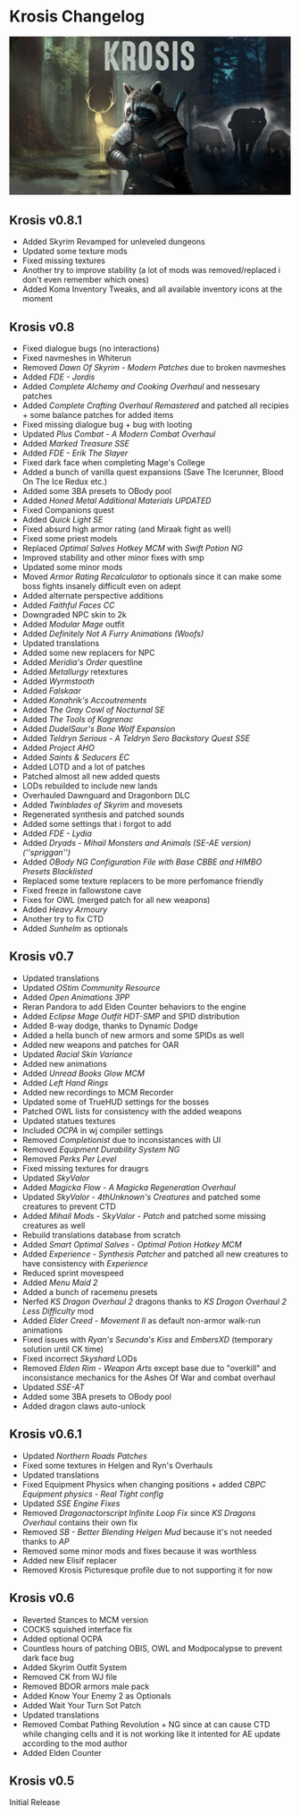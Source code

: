 # Krosis Changelog

![logo](./src/logo.png "Logo")

## Krosis v0.8.1

- Added Skyrim Revamped for unleveled dungeons
- Updated some texture mods
- Fixed missing textures
- Another try to improve stability (a lot of mods was removed/replaced i don't even remember which ones)
- Added Koma Inventory Tweaks, and all available inventory icons at the moment

## Krosis v0.8

- Fixed dialogue bugs (no interactions)
- Fixed navmeshes in Whiterun
- Removed _Dawn Of Skyrim - Modern Patches_ due to broken navmeshes
- Added _FDE - Jordis_
- Added _Complete Alchemy and Cooking Overhaul_ and nessesary patches
- Added _Complete Crafting Overhaul Remastered_ and patched all recipies + some balance patches for added items
- Fixed missing dialogue bug + bug with looting
- Updated _Plus Combat - A Modern Combat Overhaul_
- Added _Marked Treasure SSE_
- Added _FDE - Erik The Slayer_
- Fixed dark face when completing Mage's College
- Added a bunch of vanilla quest expansions (Save The Icerunner, Blood On The Ice Redux etc.)
- Added some 3BA presets to OBody pool
- Added _Honed Metal Additional Materials UPDATED_
- Fixed Companions quest
- Added _Quick Light SE_
- Fixed absurd high armor rating (and Miraak fight as well)
- Fixed some priest models
- Replaced _Optimal Salves Hotkey MCM_ with _Swift Potion NG_
- Improved stability and other minor fixes with smp
- Updated some minor mods
- Moved _Armor Rating Recalculator_ to optionals since it can make some boss fights insanely difficult even on adept
- Added alternate perspective additions
- Added _Faithful Faces CC_
- Downgraded NPC skin to 2k
- Added _Modular Mage_ outfit
- Added _Definitely Not A Furry Animations (Woofs)_
- Updated translations
- Added some new replacers for NPC
- Added _Meridia's Order_ questline
- Added _Metallurgy_ retextures
- Added _Wyrmstooth_
- Added _Falskaar_
- Added _Konahrik's Accoutrements_
- Added _The Gray Cowl of Nocturnal SE_
- Added _The Tools of Kagrenac_
- Added _DudelSaur's Bone Wolf Expansion_
- Added _Teldryn Serious - A Teldryn Sero Backstory Quest SSE_
- Added _Project AHO_
- Added _Saints & Seducers EC_
- Added LOTD and a lot of patches
- Patched almost all new added quests
- LODs rebuilded to include new lands
- Overhauled Dawnguard and Dragonborn DLC
- Added _Twinblades of Skyrim_ and movesets
- Regenerated synthesis and patched sounds
- Added some settings that i forgot to add
- Added _FDE - Lydia_
- Added _Dryads - Mihail Monsters and Animals (SE-AE version) (''spriggan'')_
- Added _OBody NG Configuration File with Base CBBE and HIMBO Presets Blacklisted_
- Replaced some texture replacers to be more perfomance friendly
- Fixed freeze in fallowstone cave
- Fixes for OWL (merged patch for all new weapons)
- Added _Heavy Armoury_
- Another try to fix CTD
- Added _Sunhelm_ as optionals

## Krosis v0.7

- Updated translations
- Updated _OStim Community Resource_
- Added _Open Animations 3PP_
- Reran Pandora to add Elden Counter behaviors to the engine
- Added _Eclipse Mage Outfit HDT-SMP_ and SPID distribution
- Added 8-way dodge, thanks to Dynamic Dodge
- Added a hella bunch of new armors and some SPIDs as well
- Added new weapons and patches for OAR
- Updated _Racial Skin Variance_
- Added new animations
- Added _Unread Books Glow MCM_
- Added _Left Hand Rings_
- Added new recordings to MCM Recorder
- Updated some of TrueHUD settings for the bosses
- Patched OWL lists for consistency with the added weapons
- Updated statues textures
- Included _OCPA_ in wj compiler settings
- Removed _Completionist_ due to inconsistances with UI
- Removed _Equipment Durability System NG_
- Removed _Perks Per Level_
- Fixed missing textures for draugrs
- Updated _SkyValor_
- Added _Magicka Flow - A Magicka Regeneration Overhaul_
- Updated _SkyValor - 4thUnknown's Creatures_ and patched some creatures to prevent CTD
- Added _Mihail Mods - SkyValor - Patch_ and patched some missing creatures as well
- Rebuild translations database from scratch
- Added _Smart Optimal Salves - Optimal Potion Hotkey MCM_
- Added _Experience - Synthesis Patcher_ and patched all new creatures to have consistency with _Experience_
- Reduced sprint movespeed
- Added _Menu Maid 2_
- Added a bunch of racemenu presets
- Nerfed _KS Dragon Overhaul 2_ dragons thanks to _KS Dragon Overhaul 2 Less Difficulty_ mod
- Added _Elder Creed - Movement II_ as default non-armor walk-run animations
- Fixed issues with _Ryan's Secunda's Kiss_ and _EmbersXD_ (temporary solution until CK time)
- Fixed incorrect _Skyshard_ LODs
- Removed _Elden Rim - Weapon Arts_ except base due to "overkill" and inconsistance mechanics for the Ashes Of War and combat overhaul
- Updated _SSE-AT_
- Added some 3BA presets to OBody pool
- Added dragon claws auto-unlock

## Krosis v0.6.1

- Updated _Northern Roads Patches_
- Fixed some textures in Helgen and Ryn's Overhauls
- Updated translations
- Fixed Equipment Physics when changing positions + added _CBPC Equipment physics - Real Tight config_
- Updated _SSE Engine Fixes_
- Removed _Dragonactorscript Infinite Loop Fix_ since _KS Dragons Overhaul_ contains their own fix
- Removed _SB - Better Blending Helgen Mud_ because it's not needed thanks to _AP_
- Removed some minor mods and fixes because it was worthless
- Added new Elisif replacer
- Removed Krosis Picturesque profile due to not supporting it for now

## Krosis v0.6

- Reverted Stances to MCM version
- COCKS squished interface fix
- Added optional OCPA
- Countless hours of patching OBIS, OWL and Modpocalypse to prevent dark face bug
- Added Skyrim Outfit System
- Removed CK from WJ file
- Removed BDOR armors male pack
- Added Know Your Enemy 2  as Optionals
- Added Wait Your Turn Sot Patch
- Updated translations
- Removed Combat Pathing Revolution + NG since at can cause CTD while changing cells and it is not working like it intented for AE update according to the mod author
- Added Elden Counter

## Krosis v0.5

Initial Release
